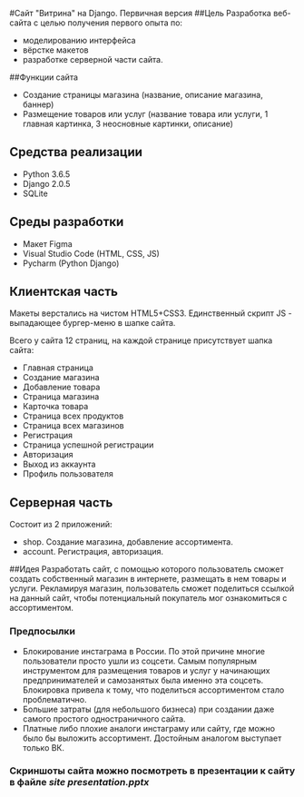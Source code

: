 #Сайт "Витрина" на Django. Первичная версия
##Цель
Разработка веб-сайта с целью получения первого опыта по:

- моделированию интерфейса
- вёрстке макетов
- разработке серверной части сайта.

##Функции сайта
- Создание страницы магазина (название, описание магазина, баннер)
- Размещение товаров или услуг (название товара или услуги, 1 главная картинка, 3 неосновные картинки, описание)

## Средства реализации

- Python 3.6.5
- Django 2.0.5
- SQLite


## Среды разработки
- Макет Figma
- Visual Studio Code (HTML, CSS, JS)
- Pycharm (Python Django)


## Клиентская часть

Макеты верстались на чистом HTML5+CSS3. Единственный скрипт JS - выпадающее бургер-меню в шапке сайта.

Всего у сайта 12 страниц, на каждой странице присутствует шапка сайта:

- Главная страница
- Создание магазина
- Добавление товара
- Страница магазина
- Карточка товара
- Страница всех продуктов
- Страница всех магазинов
- Регистрация
- Страница успешной регистрации
- Авторизация
- Выход из аккаунта
- Профиль пользователя

## Серверная часть

Состоит из 2 приложений:

- shop. Создание магазина, добавление ассортимента.
- account. Регистрация, авторизация.


##Идея
Разработать сайт, с помощью которого пользователь сможет создать собственный магазин в интернете, размещать в нем товары и услуги. Рекламируя магазин, пользователь сможет поделиться ссылкой на данный сайт, чтобы потенциальный покупатель мог ознакомиться с ассортиментом.
### Предпосылки
- Блокирование инстаграма в России. По этой причине многие пользователи просто ушли из соцсети. Самым популярным инструментом для размещения товаров и услуг у начинающих предпринимателей и самозанятых была именно эта соцсеть. Блокировка привела к тому, что поделиться ассортиментом стало проблематично. 
- Большие затраты (для небольшого бизнеса) при создании даже самого простого одностраничного сайта.
- Платные либо плохие аналоги инстаграму или сайту, где можно было бы выложить ассортимент. Достойным аналогом выступает только ВК.

### Скриншоты сайта можно посмотреть в презентации к сайту в файле *site presentation.pptx*